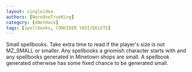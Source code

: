```yaml
---
layout: singleidea
authors: [NeroOneTrueKing]
category: [dNetHack]
tags: [spellbooks, CONSIDER YASI/DELETE]
---
```

Small spellbooks. Take extra time to read if the player's size is not MZ_SMALL or smaller. Any spellbooks a gnomish character starts with and any spellbooks generated in Minetown shops are small. A spellbook generated otherwise has some fixed chance to be generated small.
